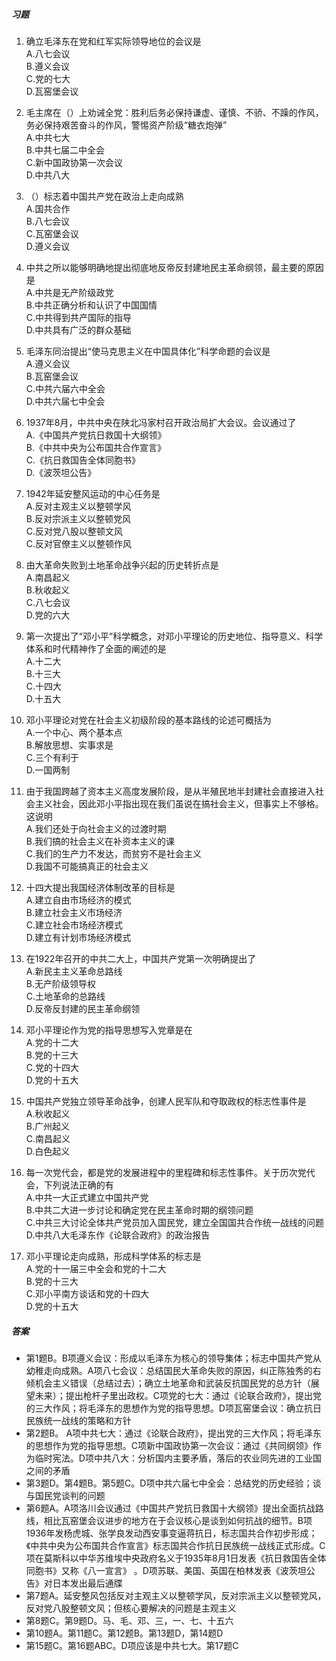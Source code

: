 ##### 习题

1. 确立毛泽东在党和红军实际领导地位的会议是  
   A.八七会议  
   B.遵义会议  
   C.党的七大  
   D.瓦窑堡会议

2. 毛主席在（）上劝诫全党：胜利后务必保持谦虚、谨慎、不骄、不躁的作风，务必保持艰苦奋斗的作风，警惕资产阶级“糖衣炮弹”  
   A.中共七大  
   B.中共七届二中全会  
   C.新中国政协第一次会议  
   D.中共八大  

3. （）标志着中国共产党在政治上走向成熟  
   A.国共合作  
   B.八七会议  
   C.瓦窑堡会议  
   D.遵义会议  

4. 中共之所以能够明确地提出彻底地反帝反封建地民主革命纲领，最主要的原因是  
   A.中共是无产阶级政党  
   B.中共正确分析和认识了中国国情  
   C.中共得到共产国际的指导  
   D.中共具有广泛的群众基础  

5. 毛泽东同治提出“使马克思主义在中国具体化”科学命题的会议是  
   A.遵义会议  
   B.瓦窑堡会议  
   C.中共六届六中全会  
   D.中共六届七中全会  

6. 1937年8月，中共中央在陕北冯家村召开政治局扩大会议。会议通过了  
   A.《中国共产党抗日救国十大纲领》  
   B.《中共中央为公布国共合作宣言》  
   C.《抗日救国告全体同胞书》  
   D.《波茨坦公告》  

7. 1942年延安整风运动的中心任务是  
   A.反对主观主义以整顿学风  
   B.反对宗派主义以整顿党风  
   C.反对党八股以整顿文风  
   C.反对官僚主义以整顿作风  

8. 由大革命失败到土地革命战争兴起的历史转折点是  
   A.南昌起义  
   B.秋收起义  
   C.八七会议  
   D.党的六大  

9. 第一次提出了“邓小平”科学概念，对邓小平理论的历史地位、指导意义、科学体系和时代精神作了全面的阐述的是  
   A.十二大  
   B.十三大  
   C.十四大  
   D.十五大  

10. 邓小平理论对党在社会主义初级阶段的基本路线的论述可概括为  
    A.一个中心、两个基本点  
    B.解放思想、实事求是  
    C.三个有利于  
    D.一国两制  

11. 由于我国跨越了资本主义高度发展阶段，是从半殖民地半封建社会直接进入社会主义社会，因此邓小平指出现在我们虽说在搞社会主义，但事实上不够格。这说明  
    A.我们还处于向社会主义的过渡时期  
    B.我们搞的社会主义在补资本主义的课  
    C.我们的生产力不发达，而贫穷不是社会主义  
    D.我国不可能搞真正的社会主义  

12. 十四大提出我国经济体制改革的目标是  
    A.建立自由市场经济的模式  
    B.建立社会主义市场经济  
    C.建立社会市场经济模式  
    D.建立有计划市场经济模式  

13. 在1922年召开的中共二大上，中国共产党第一次明确提出了  
    A.新民主主义革命总路线  
    B.无产阶级领导权  
    C.土地革命的总路线  
    D.反帝反封建的民主革命纲领  

14. 邓小平理论作为党的指导思想写入党章是在  
    A.党的十二大  
    B.党的十三大  
    C.党的十四大  
    D.党的十五大  

15. 中国共产党独立领导革命战争，创建人民军队和夺取政权的标志性事件是  
    A.秋收起义  
    B.广州起义  
    C.南昌起义  
    D.白色起义  

16. 每一次党代会，都是党的发展进程中的里程碑和标志性事件。关于历次党代会，下列说法正确的有  
    A.中共一大正式建立中国共产党  
    B.中共二大进一步讨论和确定党在民主革命时期的纲领问题  
    C.中共三大讨论全体共产党员加入国民党，建立全国国共合作统一战线的问题  
    D.中共八大毛泽东作《论联合政府》的政治报告  

17. 邓小平理论走向成熟，形成科学体系的标志是  
    A.党的十一届三中全会和党的十二大  
    B.党的十三大  
    C.邓小平南方谈话和党的十四大  
    D.党的十五大  

##### 答案

- 第1题B。B项遵义会议：形成以毛泽东为核心的领导集体；标志中国共产党从幼稚走向成熟。A项八七会议：总结国民大革命失败的原因，纠正陈独秀的右倾机会主义错误（总结过去）；确立土地革命和武装反抗国民党的总方针（展望未来）；提出枪杆子里出政权。C项党的七大：通过《论联合政府》，提出党的三大作风；将毛泽东的思想作为党的指导思想。D项瓦窑堡会议：确立抗日民族统一战线的策略和方针
- 第2题B。 A项中共七大：通过《论联合政府》，提出党的三大作风；将毛泽东的思想作为党的指导思想。C项新中国政协第一次会议：通过《共同纲领》作为临时宪法。D项中共八大：分析国内主要矛盾，落后的农业同先进的工业国之间的矛盾
- 第3题D。第4题B。第5题C。D项中共六届七中全会：总结党的历史经验；谈与国民党谈判的问题
- 第6题A。A项洛川会议通过《中国共产党抗日救国十大纲领》提出全面抗战路线，相比瓦窑堡会议进步的地方在于会议核心是谈到如何抗战的细节。B项1936年发杨虎城、张学良发动西安事变逼蒋抗日，标志国共合作初步形成；《中共中央为公布国共合作宣言》标志国共合作抗日民族统一战线正式形成。C项在莫斯科以中华苏维埃中央政府名义于1935年8月1日发表《抗日救国告全体同胞书》又称《八一宣言》 。D项苏联、美国、英国在柏林发表《波茨坦公告》对日本发出最后通牒
- 第7题A。延安整风包括反对主观主义以整顿学风，反对宗派主义以整顿党风，反对党八股整顿文风；但核心要解决的问题是主观主义 
- 第8题C。第9题D。马、毛、邓、三，一、七、十五六
- 第10题A。第11题C。第12题B。第13题D，第14题D
- 第15题C。第16题ABC。D项应该是中共七大。第17题C
